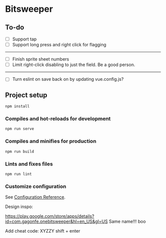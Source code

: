 # Bitsweeper

## To-do

- [ ] Support tap
- [ ] Support long press and right click for flagging
---
- [ ] Finish sprite sheet numbers
- [ ] Limit right-click disabling to just the field. Be a good person.
---
- [ ] Turn eslint on save back on by updating vue.config.js?




## Project setup
```
npm install
```

### Compiles and hot-reloads for development
```
npm run serve
```

### Compiles and minifies for production
```
npm run build
```

### Lints and fixes files
```
npm run lint
```

### Customize configuration
See [Configuration Reference](https://cli.vuejs.org/config/).


Design inspo:

https://play.google.com/store/apps/details?id=com.gagonfe.onebitsweeper&hl=en_US&gl=US
Same name!!! boo


Add cheat code: XYZZY shift + enter

